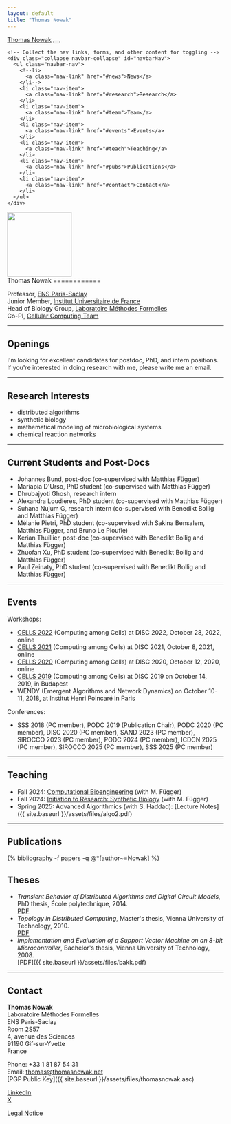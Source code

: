 ```yaml
---
layout: default
title: "Thomas Nowak"
---
```


<!-- Navigation -->
<nav class="navbar navbar-expand-lg navbar-dark bg-dark fixed-top" role="navigation">
  <div class="container">
    <!-- Brand and toggle get grouped for better mobile display -->
    <a class="navbar-brand" href="#">Thomas Nowak</a>
    <button class="navbar-toggler" type="button" data-bs-toggle="collapse" data-bs-target="#navbarNav" aria-controls="navbarNav" aria-expanded="false" aria-label="Toggle navigation">
      <span class="navbar-toggler-icon"></span>
    </button>

    <!-- Collect the nav links, forms, and other content for toggling -->
    <div class="collapse navbar-collapse" id="navbarNav">
      <ul class="navbar-nav">
        <!--li>
          <a class="nav-link" href="#news">News</a>
        </li-->
        <li class="nav-item">
          <a class="nav-link" href="#research">Research</a>
        </li>
        <li class="nav-item">
          <a class="nav-link" href="#team">Team</a>
        </li>
        <li class="nav-item">
          <a class="nav-link" href="#events">Events</a>
        </li>
        <li class="nav-item">
          <a class="nav-link" href="#teach">Teaching</a>
        </li>
        <li class="nav-item">
          <a class="nav-link" href="#pubs">Publications</a>
        </li>
        <li class="nav-item">
          <a class="nav-link" href="#contact">Contact</a>
        </li>
      </ul>
    </div>
  </div>
</nav>

<div class="container" markdown="1">
<div class="row" markdown="1">
<div class="col-md-2" markdown="1">
<img src="{{ site.baseurl }}/assets/images/portrait.jpg" alt="" width="150" />
</div>

<div class="col-md-8" markdown="1">
Thomas Nowak
============

Professor, [ENS Paris-Saclay](https://ens-paris-saclay.fr/)  
Junior Member, [Institut Universitaire de France](https://www.iufrance.fr/)  
Head of Biology Group, [Laboratoire Méthodes Formelles](https://lmf.cnrs.fr/)  
Co-PI, [Cellular Computing Team](https://cellularcomputing.team/)  
</div>
</div>

<div class="row" markdown="1">
<div class="col-lg-12" markdown="1">

------------------------------------------------------------------------

<a id="openings" />

Openings
------------------

I'm looking for excellent candidates for postdoc, PhD, and intern positions.
If you're interested in doing research with me, please write me an email.

------------------------------------------------------------------------

<a id="research" />

Research Interests
------------------

- distributed algorithms
- synthetic biology
- mathematical modeling of microbiological systems
- chemical reaction networks

------------------------------------------------------------------------

<a id="team" />

Current Students and Post-Docs
----------------------

- Johannes Bund, post-doc (co-supervised with Matthias Függer)
- Mariapia D'Urso, PhD student (co-supervised with Matthias Függer)
- Dhrubajyoti Ghosh, research intern
- Alexandra Loudieres, PhD student (co-supervised with Matthias Függer)
- Suhana Nujum G, research intern (co-supervised with Benedikt Bollig and Matthias Függer)
- Mélanie Pietri, PhD student (co-supervised with Sakina Bensalem, Matthias Függer, and Bruno Le Pioufle)
- Kerian Thuillier, post-doc (co-supervised with Benedikt Bollig and Matthias Függer)
- Zhuofan Xu, PhD student (co-supervised with Benedikt Bollig and Matthias Függer)
- Paul Zeinaty, PhD student (co-supervised with Benedikt Bollig and Matthias Függer)

------------------------------------------------------------------------

<a id="events" />

Events
------

Workshops:

- [CELLS 2022](https://parsys.lri.fr/CELLS/) (Computing among Cells) at DISC 2022, October 28, 2022, online
- [CELLS 2021](https://parsys.lri.fr/CELLS/) (Computing among Cells) at DISC 2021, October 8, 2021, online
- [CELLS 2020](https://parsys.lri.fr/CELLS/) (Computing among Cells) at DISC 2020, October 12, 2020, online
- [CELLS 2019](https://parsys.lri.fr/CELLS/) (Computing among Cells) at DISC 2019 on October 14, 2019, in Budapest
- WENDY (Emergent Algorithms and Network Dynamics) on October 10-11, 2018, at Institut Henri Poincaré in Paris

Conferences:

- SSS 2018 (PC member), PODC 2019 (Publication Chair), PODC 2020 (PC member), DISC 2020 (PC member), SAND 2023 (PC member), SIROCCO 2023 (PC member), PODC 2024 (PC member), ICDCN 2025 (PC member), SIROCCO 2025 (PC member), SSS 2025 (PC member)

------------------------------------------------------------------------

<a id="teach" />

Teaching
--------

- Fall 2024: [Computational Bioengineering](https://compbioeng.biodis.co/) (with M. Függer)
- Fall 2024: [Initiation to Research: Synthetic Biology](https://wikimpri.dptinfo.ens-cachan.fr/doku.php?id=cours:c-1-36#wg_l1_synthetic_biology_m_fuegger_and_t_nowak)  (with M. Függer)
- Spring 2025: Advanced Algorithmics (with S. Haddad): [Lecture Notes]({{ site.baseurl }}/assets/files/algo2.pdf)

------------------------------------------------------------------------

<a id="pubs" />

Publications
------------

{% bibliography -f papers -q @*[author~=Nowak] %}

Theses
------

- *Transient Behavior of Distributed Algorithms and Digital Circuit
    Models*, PhD thesis, École polytechnique, 2014.  
    [PDF](http://pastel.archives-ouvertes.fr/docs/01/06/14/70/PDF/thesis.pdf)
- *Topology in Distributed Computing*, Master\'s thesis, Vienna
    University of Technology, 2010.  
    [PDF](https://repositum.tuwien.at/bitstream/20.500.12708/13126/2/Nowak%20Thomas%20-%202010%20-%20Topology%20in%20Distributed%20Computing.pdf)
- *Implementation and Evaluation of a Support Vector Machine on an
    8-bit Microcontroller*, Bachelor\'s thesis, Vienna University of
    Technology, 2008.  
    [PDF]({{ site.baseurl }}/assets/files/bakk.pdf)

------------------------------------------------------------------------

<a id="contact" />

Contact
-------

**Thomas Nowak**  
Laboratoire Méthodes Formelles  
ENS Paris-Saclay  
Room 2S57  
4, avenue des Sciences  
91190 Gif-sur-Yvette  
France  

Phone: +33 1 81 87 54 31  
Email: [thomas@thomasnowak.net](mailto:thomas@thomasnowak.net)  
[PGP Public Key]({{ site.baseurl }}/assets/files/thomasnowak.asc)  

[LinkedIn](https://www.linkedin.com/in/nowathom)  
[X](https://x.com/nowathom)  

[Legal Notice](legal.html)
</div>
</div>
</div>
